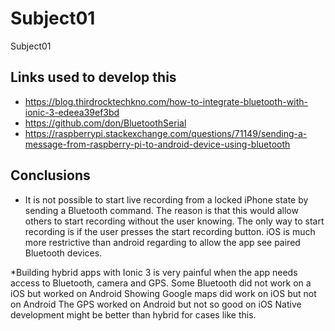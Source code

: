 # Subject01
Subject01


## Links used to develop this
* https://blog.thirdrocktechkno.com/how-to-integrate-bluetooth-with-ionic-3-edeea39ef3bd
* https://github.com/don/BluetoothSerial
* https://raspberrypi.stackexchange.com/questions/71149/sending-a-message-from-raspberry-pi-to-android-device-using-bluetooth

## Conclusions

* It is not possible to start live recording from a locked iPhone state by sending a Bluetooth command. The reason is that this would allow others to start recording without the user knowing. The only way to start recording is if the user presses the start recording button.
iOS is much more restrictive than android regarding to allow the app see paired Bluetooth devices.

*Building hybrid apps with Ionic 3 is very painful when the app needs access to Bluetooth, camera and GPS.
Some Bluetooth did not work on a iOS but worked on Android
Showing Google maps did work on iOS but not on Android
The GPS worked on Android but not so good on iOS
Native development might be better than hybrid for cases like this.
